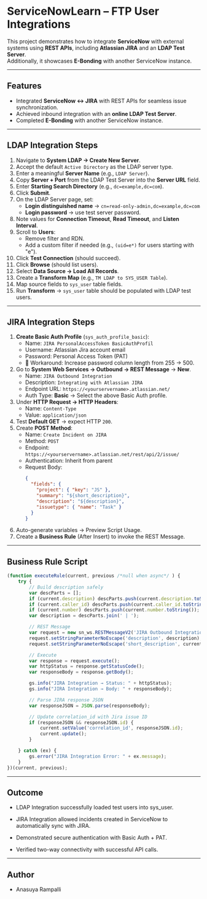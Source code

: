 # ServiceNowLearn – FTP User Integrations

This project demonstrates how to integrate **ServiceNow** with external systems using **REST APIs**, including **Atlassian JIRA** and an **LDAP Test Server**.  
Additionally, it showcases **E-Bonding** with another ServiceNow instance.

---

## Features
- Integrated **ServiceNow ↔ JIRA** with REST APIs for seamless issue synchronization.
- Achieved inbound integration with an **online LDAP Test Server**.
- Completed **E-Bonding** with another ServiceNow instance.

---

## LDAP Integration Steps

1. Navigate to **System LDAP → Create New Server**.
2. Accept the default `Active Directory` as the LDAP server type.
3. Enter a meaningful **Server Name** (e.g., `LDAP Server`).
4. Copy **Server + Port** from the LDAP Test Server into the **Server URL** field.
5. Enter **Starting Search Directory** (e.g., `dc=example,dc=com`).
6. Click **Submit**.
7. On the LDAP Server page, set:
   - **Login distinguished name** → `cn=read-only-admin,dc=example,dc=com`
   - **Login password** → use test server password.
8. Note values for **Connection Timeout**, **Read Timeout**, and **Listen Interval**.
9. Scroll to **Users**:
   - Remove filter and RDN.
   - Add a custom filter if needed (e.g., `(uid=e*)` for users starting with "e").
10. Click **Test Connection** (should succeed).
11. Click **Browse** (should list users).
12. Select **Data Source → Load All Records**.
13. Create a **Transform Map** (e.g., `TM LDAP to SYS_USER Table`).
14. Map source fields to `sys_user` table fields.
15. Run **Transform** → `sys_user` table should be populated with LDAP test users.

---

## JIRA Integration Steps

1. **Create Basic Auth Profile** (`sys_auth_profile_basic`):
   - Name: `JIRA PersonalAccessToken BasicAuthProfil`
   - Username: Atlassian Jira account email
   - Password: Personal Access Token (PAT)
   - 🔧 Workaround: Increase password column length from 255 → 500.
2. Go to **System Web Services → Outbound → REST Message** → **New**.
   - Name: `JIRA Outbound Integration`
   - Description: `Integrating with Atlassian JIRA`
   - Endpoint URL: `https://<yourservername>.atlassian.net/`
   - Auth Type: **Basic** → Select the above Basic Auth profile.
3. Under **HTTP Request → HTTP Headers**:
   - Name: `Content-Type`
   - Value: `application/json`
4. Test **Default GET** → expect HTTP `200`.
5. Create **POST Method**:
   - Name: `Create Incident on JIRA`
   - Method: `POST`
   - Endpoint: `https://<yourservername>.atlassian.net/rest/api/2/issue/`
   - Authentication: Inherit from parent
   - Request Body:
     ```json
     {
       "fields": {
         "project": { "key": "JS" },
         "summary": "${short_description}",
         "description": "${description}",
         "issuetype": { "name": "Task" }
       }
     }
     ```
6. Auto-generate variables → Preview Script Usage.
7. Create a **Business Rule** (After Insert) to invoke the REST Message.

---

## Business Rule Script

```javascript
(function executeRule(current, previous /*null when async*/ ) {
    try {
        // Build description safely
        var descParts = [];
        if (current.description) descParts.push(current.description.toString());
        if (current.caller_id) descParts.push(current.caller_id.toString());
        if (current.number) descParts.push(current.number.toString());
        var description = descParts.join(' | ');

        // REST Message
        var request = new sn_ws.RESTMessageV2('JIRA Outbound Integration', 'Create Incident on JIRA');
        request.setStringParameterNoEscape('description', description);
        request.setStringParameterNoEscape('short_description', current.short_description ? current.short_description.toString() : '');

        // Execute
        var response = request.execute();
        var httpStatus = response.getStatusCode();
        var responseBody = response.getBody();

        gs.info("JIRA Integration → Status: " + httpStatus);
        gs.info("JIRA Integration → Body: " + responseBody);

        // Parse JIRA response JSON
        var responseJSON = JSON.parse(responseBody);

        // Update correlation_id with Jira issue ID
        if (responseJSON && responseJSON.id) {
            current.setValue('correlation_id', responseJSON.id);
            current.update();
        }

    } catch (ex) {
        gs.error("JIRA Integration Error: " + ex.message);
    }
})(current, previous);
```
---
## Outcome

- LDAP Integration successfully loaded test users into sys_user.

- JIRA Integration allowed incidents created in ServiceNow to automatically sync with JIRA.

- Demonstrated secure authentication with Basic Auth + PAT.

- Verified two-way connectivity with successful API calls.
---

## Author

- Anasuya Rampalli
